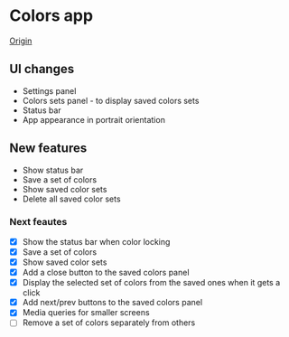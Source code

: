 # Colors app

[Origin](https://www.youtube.com/watch?v=OaNICHKM5KM)

## UI changes

- Settings panel
- Colors sets panel - to display saved colors sets
- Status bar
- App appearance in portrait orientation

## New features

- Show status bar
- Save a set of colors
- Show saved color sets
- Delete all saved color sets

### Next feautes

- [x] Show the status bar when color locking
- [x] Save a set of colors
- [x] Show saved color sets
- [x] Add a close button to the saved colors panel
- [x] Display the selected set of colors from the saved ones when it gets a click
- [x] Add next/prev buttons to the saved colors panel
- [x] Media queries for smaller screens
- [ ] Remove a set of colors separately from others